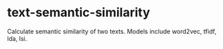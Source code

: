# text-semantic-similarity
Calculate semantic similarity of two texts.  Models include word2vec, tfidf, lda, lsi.
